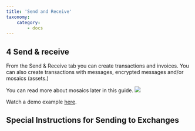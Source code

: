 ```yaml
---
title: 'Send and Receive'
taxonomy:
    category:
        - docs
---
```


## 4 Send & receive
From the Send & Receive tab you can create transactions and invoices. You can also create transactions with messages, encrypted messages and/or mosaics (assets.)

You can read more about mosaics later in this guide.
![](http://imgur.com/8jafqGm.png)

Watch a demo example [here](https://youtu.be/JG-1t6DRQlM?t=2m11s).

## Special Instructions for Sending to Exchanges